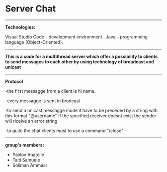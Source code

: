 # Server Chat

---
**Technologies:**

Visual Studio Code - development environment .
Java - programming language (Object-Oriented).

---

**This is a code for a multithread server which offer a possibility to clients to send messages to each other by using technology of broadcast and unicast**

---
**Protocol**


-the first messagge from a client is hi name.

-every messagge is sent in brodcast

-to send a unicast messagge mode it have to be preceded by a string with this format "@username"
  if the specified receiver doesnt exist the sender will riceive an error string
  
-to quite the chat clients must to use a command "/close"

---

**group's members:**

- Pavlov Anatolie
- Taiti Samuele
- Soliman Ammaar
